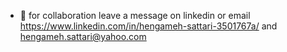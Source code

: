 
- 💞️ for collaboration leave a message on linkedin or email
      https://www.linkedin.com/in/hengameh-sattari-3501767a/  and
      hengameh.sattari@yahoo.com


<!---
hengamehsattari/hengamehsattari is a ✨ special ✨ repository because its `README.md` (this file) appears on your GitHub profile.
You can click the Preview link to take a look at your changes.
--->
